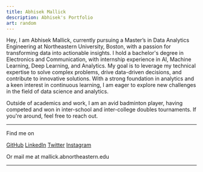```yaml
---
title: Abhisek Mallick
description: Abhisek's Portfolio
art: random
---
```

Hey, I am Abhisek Mallick, currently pursuing a Master’s in Data Analytics Engineering at Northeastern University, Boston, with a passion for transforming data into actionable insights. I hold a bachelor's degree in Electronics and Communication, with internship experience in AI, Machine Learning, Deep Learning, and Analytics. My goal is to leverage my technical expertise to solve complex problems, drive data-driven decisions, and contribute to innovative solutions. With a strong foundation in analytics and a keen interest in continuous learning, I am eager to explore new challenges in the field of data science and analytics.

Outside of academics and work, I am an avid badminton player, having competed and won in inter-school and inter-college doubles tournaments. If you're around, feel free to reach out.



---

Find me on

<p flex="~ gap-2 wrap" class="mt--2!">
  <a href="https://github.com/abhisek-ai" target="_blank"><span op75 i-simple-icons-github /> GitHub</a>
  <a href="https://www.linkedin.com/in/abhisek-mallick-144b21140/" target="_blank"><span op75 i-simple-icons-linkedin /> LinkedIn</a>
  <a href="https://x.com/Abhisek_217" target="_blank"><span op75 i-ri-twitter-x-fill /> Twitter</a>
  <a href="https://www.instagram.com/_itz.abhisek_" target="_blank"><span op75 i-simple-icons-instagram /> Instagram</a>
</p>
Or mail me at <span font-mono>mallick.ab<span i-carbon-at/>northeastern.edu</span>

---
